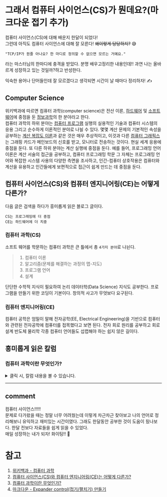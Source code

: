 # 그래서 컴퓨터 사이언스(CS)가 뭔데요?(마크다운 접기 추가)

컴퓨터 사이언스(CS)에 대해 배운지 한달이 되었다!  
그런데 아직도 컴퓨터 사이언스에 대해 잘 모른다! ~~왜이렇게 당당하지?~~ &#128517;  

```
"TCP/IP가 뭔줄 아나요? 한 마디로 정의할 수 없으면 모르는 거예요."  
```
라는 마스터님의 한마디에 충격을 받았다. 분명 배우고정리한 내용인데!! 과연 나는 올바르게 성장하고 있는 것일까?하고 반성한다.    

익숙한 용어나 단어들인데 잘 모르겠다고 생각되면 시간이 날 때마다 정리하자! &#9997;   

## Computer Science
위키백과에 따르면 컴퓨터 과학(computer science)은 전산 이론, [하드웨어](https://ko.wikipedia.org/wiki/%ED%95%98%EB%93%9C%EC%9B%A8%EC%96%B4) 및 [소프트웨어](https://ko.wikipedia.org/wiki/%EC%86%8C%ED%94%84%ED%8A%B8%EC%9B%A8%EC%96%B4)에 중점을 둔 [정보과학](https://ko.wikipedia.org/wiki/%EC%A0%95%EB%B3%B4%EA%B3%BC%ED%95%99)의 한 분야라고 한다.   
컴퓨터 과학의 하위 분야는 [컴퓨터 프로그램](https://ko.wikipedia.org/wiki/%EC%BB%B4%ED%93%A8%ED%84%B0_%ED%94%84%EB%A1%9C%EA%B7%B8%EB%9E%A8) 실행의 실용적인 기술과 컴퓨터 시스템의 응용 그리고 순수하게 이론적인 분야로 나뉠 수 있다. 몇몇 계산 문제의 기본적인 속성을 공부하는 [계산 복잡도 이론](https://ko.wikipedia.org/wiki/%EA%B3%84%EC%82%B0_%EB%B3%B5%EC%9E%A1%EB%8F%84_%EC%9D%B4%EB%A1%A0)과 같은 것은 매우 추상적이고, 이것과 다른 [컴퓨터 그래픽스](https://ko.wikipedia.org/wiki/%EC%BB%B4%ED%93%A8%ED%84%B0_%EA%B7%B8%EB%9E%98%ED%94%BD%EC%8A%A4)는 그래핑 카드가 메인보드의 신호를 받고, 모니터로 전송하는 것이다. 현실 세계 응용에 중점을 둔다. 또 다른 하위 분야는 계산 실행에 중점을 둔다. 예를 들어, 프로그래밍 언어 이론은 계산 서술의 접근을 공부하고, 컴퓨터 프로그래밍 학문 그 자체는 프로그래밍 언어와 복잡한 시스템 사용의 다양한 측면을 조사하고, 인간-컴퓨터 상호작용은 컴퓨터와 계산을 유용하고 인간들에게 보편적으로 접근이 쉽게 만드는 데 중점을 둔다.  


## 컴퓨터 사이언스(CS)와 컴퓨터 엔지니어링(CE)는 어떻게 다른가?
다음 글은  검색을 하다가 흥미롭게 읽은 블로그 글이다.   

```
CS는 프로그래밍에 더 중점
CE는 하드웨어에 더 치중
```

### 컴퓨터 과학(CS)
소프트 웨어를 학문하는 컴퓨터 과학은 큰 틀에서 총 `4가지 분야`로 나뉜다.
> 1. 컴퓨터 이론 
> 2. 알고리즘(문제를 해결하는 과정의 맵-지도)
> 3. 프로그램 언어
> 4. 설계

단단한 수학적 지식이 필요하여 논리 데이터학(Data Science) 지식도 공부한다. 프로그램을 만들기 위한 코딩이 기본이다. 창의적 사고가 무엇보다 요구된다.   

### 컴퓨터 엔지니어링(CE)
컴퓨터 공학은 엄밀이 말해 전자공학(EE, Electrical Engineering)을 기반으로 컴퓨터와 관련된 전자공학에 컴퓨터를 접목했다고 보면 된다.
전자 회로 원리를 공부하고 회로 설계 반도체 물리학 각종 컴퓨터 언어들도 섭렵해야 하는 쉽지 않은 길이다.  


## 흥미롭게 읽은 칼럼
### 컴퓨터 과학이란 무엇인가?
  <details>
  <summary> 클릭 시, 칼럼 내용을 볼 수 있습니다. </summary>
    <div markdown="1">
    
>  컴퓨터 과하에서 컴퓨터를 연구하지 않는다는 것을 알면 놀랄지도 모른다.  
> 유명한 컴퓨터 과학자인 에츠허르 데이크스트라(Edsger dijktra)는 "컴퓨터 과학에서 컴퓨터란, 천문학에서 망원경과 같다."는 말을 남긴 바 있다.  
> 컴퓨터는 물론 컴퓨터 과학에서 중요한 도구이지만 연구 대상이 되지는 않는다. 컴퓨터는 우리가 기술할 수 있는 일을 다 수행할 수 있으므로 여기서 진짜 질문은 '무엇을 기술할 수 있는가?'이다.  
> 바꿔서 말하면, 컴퓨터 과학의 바탕이 되는 질문은 '계산 가능한 것은 무엇인가?'가 된다.  
> 컴퓨터 과학자는 이 질문에 답하기 위해 다양한 기법을 사용한다.  
> 이 중 주된 3가지가 `'설계', '분석', '실험'`이다.  
> 어떤 문제를 해결할 수 있다는 증거를 보이기 위한 방법 중 하나는 직접 해결책을 설계해 보는 것이다.  
다시 말해, 원하는 결과를 얻기 위한 단계별 처리 방법을 만드는 것이다.  
> 컴퓨터 과학에서는 이를 `'알고리즘'`이라고 부른다.  
> 어려운 단어 같지만 '조리법'과 비슷한 뜻이라고 생각하면 된다. 알고리즘 설계는 컴퓨터 과학의 핵심적인 측면 중 하나다. 이 책을 통해 알고리즘을 설계하고 구현하는 방법을 배울 것이다.  
> 문제 해결책으로 `설계`를 제시하는 방법의 약점은 '어떤 문제를 해결할 수 있다'는 것만 증명할 수 있다는 점이다. 그러나 알고리즘을 고안해 내지 못했다고 해서 그 문제를 풀 수 없다는 의미는 아니다.  
> 아직 아무도 해결책에 다다를 방법을 생각해 내지 못한 것이다.  
> 이때 필요한 것이 `분석`이다.  
> 분석은 알고리즘과 문제를 수학적으로 조사하는 과정이다. 컴퓨터 과학의 발견 중에는 아주 간단한 문제지만 이를 해결할 알고리즘이 없다고 밝혀진 경우가 있다.  
> 그런가 하면 아직 풀지 못한 어려운 문제들도 있다. > 
> 이런 문제에 대한 알고리즘은 수행에 시간이 너무 많이 걸리거나 메모리를 지나치게 많이 필요로 하여 아직은 실용적으로 사용할 수 없다.  
> 알고리즘 분석은 컴퓨터 과학에서 중요한 부분을 차지한다.   
> .
> .
> (생략)
> .
> .
> 문제 중에는 너무 복잡하거나 정의가 충분하지 못해 분석이 불가능한 것들도 있다. 이런 문제들을 해결하기 위해서는 `실험`을 활용한다.  
> 컴퓨터 과학자들은 시스템을 구현해 보고 그 결과를 연구한다. 이론적 분석이 이미 끝난 문제라도 분석한 내용을 검증하고 정리하기 위해 실험이 필요하다.  
> 대다수 문제는 잘 작동하는 신뢰성 있는 시스템을 확보한다면 해결된 것으로 간주할 수 있다. 이런 기준에 따라 문제를 해결하기 위해 실험적 시스템이 필요한 경우가 많다.   
> 프로그래밍을 배우기 시작한다면 자신의 해결책이 잘 작동하는지 지켜볼 기회가 많을 것이다.  
> 지금까지 컴퓨터 과학을 설계, 분석, 알고리즘 평가의 측면에서 정의했다. 이 측면들은 학문 연구 방법의 핵심이기도 하다. 그러나 최근에는 굉장히 폭넓은 범위의 활동을 통해 연구를 수행하기도 한다.  
> 이런 연구 주제로는 모바일 컴퓨팅, 네트워크, 인간-컴퓨터 상호작용, 인공지능, 계산과학(강력한 연산 능력을 이용해 이론을 검증하는 학문적 영역을 말함), 데이터 베이스와 데이터 마이닝, 소프트웨어 공학, 웹 및 멀티미디어 설계, 음악 제작, 운영을 위한 정보 시스템, 컴퓨터 보안 등이 있다.  
> 컴퓨팅이 사용되는 곳이라면 어디든지 컴퓨터 과학에서 나온 기술과 지식이 쓰이는 것이다.  
>    
>    
> -파이썬으로 시작하는 컴퓨터 과학 입문 中..-  


   </div>
  </details>
  
---

## comment
컴퓨터 사이언스!!!!!   
문제로 다가왔을 때는 정말 너무 어려웠는데 이렇게 차근차근 찾아보고 나의 언어로 정리해보니 유익하고 재미있는 시간이였다. 그래도 한달동안 공부한 것이 도움이 됬나보다. 한달 전보다 자료들을 쉽게 읽을 수 있었다.  
매일 성장하는 내가 되자! 화이팅!! :running:  




# 참고
1. [위키백과 - 컴퓨터 과학](https://ko.wikipedia.org/wiki/%EC%BB%B4%ED%93%A8%ED%84%B0_%EA%B3%BC%ED%95%99)
2. [컴퓨터 사이언스(CS)와 컴퓨터 엔지니어링(CE)는 어떻게 다른가?](https://m.blog.naver.com/PostView.nhn?blogId=josephlee54&logNo=221332960200&proxyReferer=https%3A%2F%2Fwww.google.com%2F)
3. [컴퓨터 과학이란 무엇인가?](https://codinglove.tistory.com/517)  
4. [마크다운 - Expander control(접기/펼치기) 만들기](https://inasie.github.io/it%EC%9D%BC%EB%B0%98/%EB%A7%88%ED%81%AC%EB%8B%A4%EC%9A%B4-expander-control/)  
